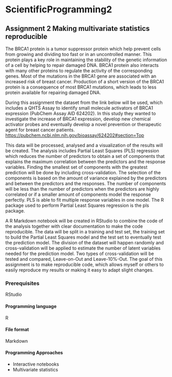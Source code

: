 # ScientificProgramming2
## Assignment 2 Making multivariate statistics reproducible 

The BRCA1 protein is a tumor suppressor protein which help prevent cells from growing and dividing too fast or in an uncontrolled manner. This protein plays a key role in maintaining the stability of the genetic information of a cell by helping to repair damaged DNA. BRCA1 protein also interacts with many other proteins to regulate the activity of the corresponding genes. Most of the mutations in the BRCA1 gene are associated with an increased risk of breast cancer. Production of a short version of the BRCA1 protein is a consequence of most BRCA1 mutations, which leads to less protein available for repairing damaged DNA.

During this assignment the dataset from the link below will be used, which includes a QHTS Assay to identify small molecule activators of BRCA1 expression (PubChem Assay AID 624202). In this study they wanted to investigate the increase of BRCA1 expression, develop new chemical activator probes and eventually develop a novel prevention or therapeutic agent for breast cancer patients. 
https://pubchem.ncbi.nlm.nih.gov/bioassay/624202#section=Top

This data will be processed, analysed and a visualization of the results will be created. The analysis includes Partial Least Squares (PLS) regression which reduces the number of predictors to obtain a set of components that explains the maximum correlation between the predictors and the response variables. Finding the smallest set of components with the greatest prediction will be done by including cross-validation. The selection of the components is based on the amount of variance explained by the predictors and between the predictors and the responses. The number of components will be less than the number of predictors when the predictors are highly correlated or if a smaller amount of components model the response perfectly. PLS is able to fit multiple response variables in one model. The R package used to perform Partial Least Squares regression is the pls package. 

A R Markdown notebook will be created in RStudio to combine the code of the analysis together with clear documentation to make the code reproducible. The data will be split in a training and test set, the training set to build the Partial Least Squares model and the test set to eventually test the prediction model. The division of the dataset will happen randomly and cross-validation will be applied to estimate the number of latent variables needed for the prediction model. Two types of cross-validation will be tested and compared, Leave-on-Out and Leave-10%-Out. 
The goal of this assignment is to make reproducible code, which allows myself or others to easily reproduce my results or making it easy to adapt slight changes. 

### Prerequisites 

RStudio

#### Programming language

R

#### File format

Markdown

#### Programming Approaches
*	Interactive notebooks
*	Multivariate statistics

